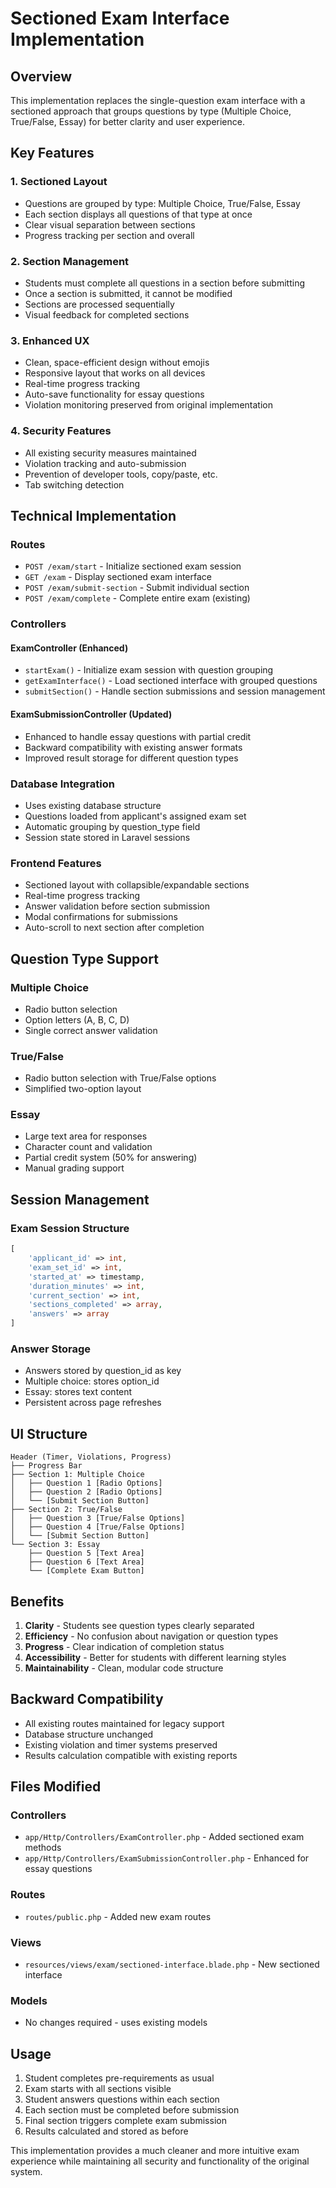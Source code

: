 # Sectioned Exam Interface Implementation

## Overview

This implementation replaces the single-question exam interface with a sectioned approach that groups questions by type (Multiple Choice, True/False, Essay) for better clarity and user experience.

## Key Features

### 1. Sectioned Layout
- Questions are grouped by type: Multiple Choice, True/False, Essay
- Each section displays all questions of that type at once
- Clear visual separation between sections
- Progress tracking per section and overall

### 2. Section Management
- Students must complete all questions in a section before submitting
- Once a section is submitted, it cannot be modified
- Sections are processed sequentially
- Visual feedback for completed sections

### 3. Enhanced UX
- Clean, space-efficient design without emojis
- Responsive layout that works on all devices
- Real-time progress tracking
- Auto-save functionality for essay questions
- Violation monitoring preserved from original implementation

### 4. Security Features
- All existing security measures maintained
- Violation tracking and auto-submission
- Prevention of developer tools, copy/paste, etc.
- Tab switching detection

## Technical Implementation

### Routes
- `POST /exam/start` - Initialize sectioned exam session
- `GET /exam` - Display sectioned exam interface
- `POST /exam/submit-section` - Submit individual section
- `POST /exam/complete` - Complete entire exam (existing)

### Controllers

#### ExamController (Enhanced)
- `startExam()` - Initialize exam session with question grouping
- `getExamInterface()` - Load sectioned interface with grouped questions
- `submitSection()` - Handle section submissions and session management

#### ExamSubmissionController (Updated)
- Enhanced to handle essay questions with partial credit
- Backward compatibility with existing answer formats
- Improved result storage for different question types

### Database Integration
- Uses existing database structure
- Questions loaded from applicant's assigned exam set
- Automatic grouping by question_type field
- Session state stored in Laravel sessions

### Frontend Features
- Sectioned layout with collapsible/expandable sections
- Real-time progress tracking
- Answer validation before section submission
- Modal confirmations for submissions
- Auto-scroll to next section after completion

## Question Type Support

### Multiple Choice
- Radio button selection
- Option letters (A, B, C, D)
- Single correct answer validation

### True/False
- Radio button selection with True/False options
- Simplified two-option layout

### Essay
- Large text area for responses
- Character count and validation
- Partial credit system (50% for answering)
- Manual grading support

## Session Management

### Exam Session Structure
```php
[
    'applicant_id' => int,
    'exam_set_id' => int,
    'started_at' => timestamp,
    'duration_minutes' => int,
    'current_section' => int,
    'sections_completed' => array,
    'answers' => array
]
```

### Answer Storage
- Answers stored by question_id as key
- Multiple choice: stores option_id
- Essay: stores text content
- Persistent across page refreshes

## UI Structure

```
Header (Timer, Violations, Progress)
├── Progress Bar
├── Section 1: Multiple Choice
│   ├── Question 1 [Radio Options]
│   ├── Question 2 [Radio Options]
│   └── [Submit Section Button]
├── Section 2: True/False
│   ├── Question 3 [True/False Options]
│   ├── Question 4 [True/False Options]
│   └── [Submit Section Button]
└── Section 3: Essay
    ├── Question 5 [Text Area]
    ├── Question 6 [Text Area]
    └── [Complete Exam Button]
```

## Benefits

1. **Clarity** - Students see question types clearly separated
2. **Efficiency** - No confusion about navigation or question types
3. **Progress** - Clear indication of completion status
4. **Accessibility** - Better for students with different learning styles
5. **Maintainability** - Clean, modular code structure

## Backward Compatibility

- All existing routes maintained for legacy support
- Database structure unchanged
- Existing violation and timer systems preserved
- Results calculation compatible with existing reports

## Files Modified

### Controllers
- `app/Http/Controllers/ExamController.php` - Added sectioned exam methods
- `app/Http/Controllers/ExamSubmissionController.php` - Enhanced for essay questions

### Routes
- `routes/public.php` - Added new exam routes

### Views
- `resources/views/exam/sectioned-interface.blade.php` - New sectioned interface

### Models
- No changes required - uses existing models

## Usage

1. Student completes pre-requirements as usual
2. Exam starts with all sections visible
3. Student answers questions within each section
4. Each section must be completed before submission
5. Final section triggers complete exam submission
6. Results calculated and stored as before

This implementation provides a much cleaner and more intuitive exam experience while maintaining all security and functionality of the original system.
